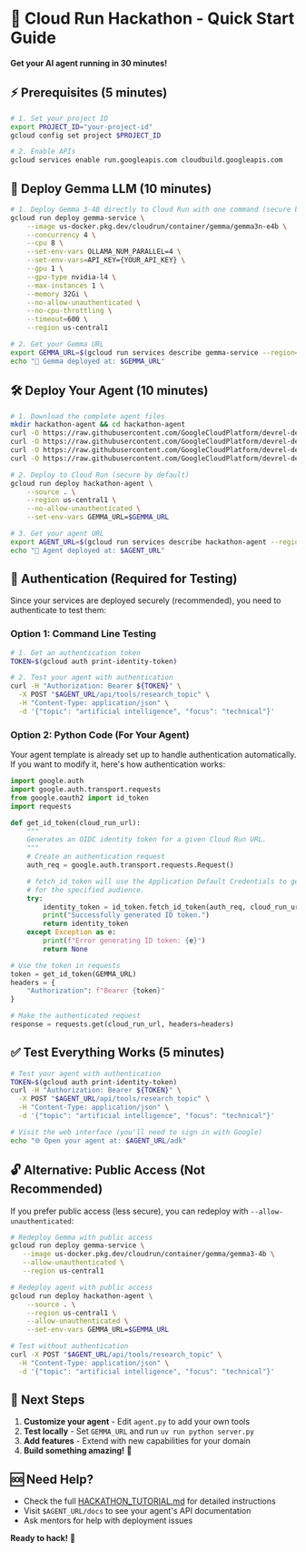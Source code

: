 # 🚀 Cloud Run Hackathon - Quick Start Guide

**Get your AI agent running in 30 minutes!**

## ⚡ Prerequisites (5 minutes)

```bash
# 1. Set your project ID
export PROJECT_ID="your-project-id"
gcloud config set project $PROJECT_ID

# 2. Enable APIs
gcloud services enable run.googleapis.com cloudbuild.googleapis.com
```

## 🤖 Deploy Gemma LLM (10 minutes)

```bash
# 1. Deploy Gemma 3-4B directly to Cloud Run with one command (secure by default)
gcloud run deploy gemma-service \
    --image us-docker.pkg.dev/cloudrun/container/gemma/gemma3n-e4b \
    --concurrency 4 \
    --cpu 8 \
    --set-env-vars OLLAMA_NUM_PARALLEL=4 \
    --set-env-vars=API_KEY={YOUR_API_KEY} \
    --gpu 1 \
    --gpu-type nvidia-l4 \
    --max-instances 1 \
    --memory 32Gi \
    --no-allow-unauthenticated \
    --no-cpu-throttling \
    --timeout=600 \
    --region us-central1

# 2. Get your Gemma URL
export GEMMA_URL=$(gcloud run services describe gemma-service --region=us-central1 --format='value(status.url)')
echo "🎉 Gemma deployed at: $GEMMA_URL"
```

## 🛠️ Deploy Your Agent (10 minutes)

```bash
# 1. Download the complete agent files
mkdir hackathon-agent && cd hackathon-agent
curl -O https://raw.githubusercontent.com/GoogleCloudPlatform/devrel-demos/main/hackathon-templates/agent.py
curl -O https://raw.githubusercontent.com/GoogleCloudPlatform/devrel-demos/main/hackathon-templates/server.py
curl -O https://raw.githubusercontent.com/GoogleCloudPlatform/devrel-demos/main/hackathon-templates/Dockerfile
curl -O https://raw.githubusercontent.com/GoogleCloudPlatform/devrel-demos/main/hackathon-templates/pyproject.toml

# 2. Deploy to Cloud Run (secure by default)
gcloud run deploy hackathon-agent \
    --source . \
    --region us-central1 \
    --no-allow-unauthenticated \
    --set-env-vars GEMMA_URL=$GEMMA_URL

# 3. Get your agent URL
export AGENT_URL=$(gcloud run services describe hackathon-agent --region=us-central1 --format='value(status.url)')
echo "🎉 Agent deployed at: $AGENT_URL"
```

## 🔐 Authentication (Required for Testing)

Since your services are deployed securely (recommended), you need to authenticate to test them:

### Option 1: Command Line Testing

```bash
# 1. Get an authentication token
TOKEN=$(gcloud auth print-identity-token)

# 2. Test your agent with authentication
curl -H "Authorization: Bearer ${TOKEN}" \
  -X POST "$AGENT_URL/api/tools/research_topic" \
  -H "Content-Type: application/json" \
  -d '{"topic": "artificial intelligence", "focus": "technical"}'
```

### Option 2: Python Code (For Your Agent)

Your agent template is already set up to handle authentication automatically. If you want to modify it, here's how authentication works:

```python
import google.auth
import google.auth.transport.requests
from google.oauth2 import id_token
import requests

def get_id_token(cloud_run_url):
    """
    Generates an OIDC identity token for a given Cloud Run URL.
    """
    # Create an authentication request
    auth_req = google.auth.transport.requests.Request()

    # fetch_id_token will use the Application Default Credentials to get a token
    # for the specified audience.
    try:
        identity_token = id_token.fetch_id_token(auth_req, cloud_run_url)
        print("Successfully generated ID token.")
        return identity_token
    except Exception as e:
        print(f"Error generating ID token: {e}")
        return None

# Use the token in requests
token = get_id_token(GEMMA_URL)
headers = {
    "Authorization": f"Bearer {token}"
}

# Make the authenticated request
response = requests.get(cloud_run_url, headers=headers)
```

## ✅ Test Everything Works (5 minutes)

```bash
# Test your agent with authentication
TOKEN=$(gcloud auth print-identity-token)
curl -H "Authorization: Bearer ${TOKEN}" \
  -X POST "$AGENT_URL/api/tools/research_topic" \
  -H "Content-Type: application/json" \
  -d '{"topic": "artificial intelligence", "focus": "technical"}'

# Visit the web interface (you'll need to sign in with Google)
echo "🌐 Open your agent at: $AGENT_URL/adk"
```

## 🔓 Alternative: Public Access (Not Recommended)

If you prefer public access (less secure), you can redeploy with `--allow-unauthenticated`:

```bash
# Redeploy Gemma with public access
gcloud run deploy gemma-service \
   --image us-docker.pkg.dev/cloudrun/container/gemma/gemma3-4b \
   --allow-unauthenticated \
   --region us-central1

# Redeploy agent with public access
gcloud run deploy hackathon-agent \
    --source . \
    --region us-central1 \
    --allow-unauthenticated \
    --set-env-vars GEMMA_URL=$GEMMA_URL

# Test without authentication
curl -X POST "$AGENT_URL/api/tools/research_topic" \
  -H "Content-Type: application/json" \
  -d '{"topic": "artificial intelligence", "focus": "technical"}'
```

## 🎯 Next Steps

1. **Customize your agent** - Edit `agent.py` to add your own tools
2. **Test locally** - Set `GEMMA_URL` and run `uv run python server.py`
3. **Add features** - Extend with new capabilities for your domain
4. **Build something amazing!** 🚀

## 🆘 Need Help?

- Check the full [HACKATHON_TUTORIAL.md](./HACKATHON_TUTORIAL.md) for detailed instructions
- Visit `$AGENT_URL/docs` to see your agent's API documentation
- Ask mentors for help with deployment issues

**Ready to hack!** 🎉
